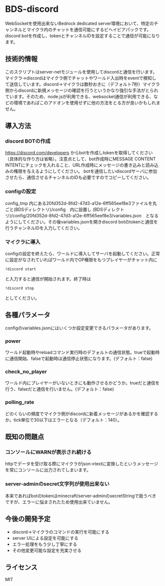 # BDS-discord
WebSocketを使用出来ないBedrock dedicated server環境において、特定のチャンネルとマイクラ内のチャットを通信可能にするビヘイビアパックです。
discord botを作成し、tokenとチャンネルIDを設定することで通信が可能になります。

## 技術的情報
このスクリプトはserver-netモジュールを使用してdiscordと通信を行います。マイクラ→discordはマイクラ側でチャットやワールド入出時をeventで検知して送信しています。discord→マイクラは数秒おきに（デフォルト7秒）マイクラ側からdiscordに新規メッセージの確認を行うというかなり強引な手法がとられています。そのため、node.jsが利用できる、websocket通信が利用できる、などの環境であればこのアドオンを使用せずに他の方法をとる方が良いかもしれません。

## 導入方法
### discord BOTの作成
https://discord.com/developers からbotを作成しtokenを取得してください（具体的な作り方は省略）。注意点として、bot作成時にMESSAGE CONTENT INTENTにチェックを入れること、URL作成時にメッセージの書き込みと読み込みの権限を与えるようにしてください。
botを通信したいdiscordサーバに参加させたら、通信させるチャンネルのIDも必要ですのでコピーしてください。
### configの設定
config_tmp 内にある20fd352d-8fd2-47d3-a12e-6ff565eef8e3ファイルを丸ごと(BDSディレクトリ)/config　内に設置し (BDSディレクトリ)/config/20fd352d-8fd2-47d3-a12e-6ff565eef8e3/variables.json　となるようにしてください。その後variables.jsonを開きdiscord botのtokenと通信を行うチャンネルIDを入力してください。
### マイクラに導入 
configの設定を終えたら、ワールドに導入してサーバを起動してください。正常に設定がなされていればワールド内でOP権限をもつプレイヤーがチャット内に
```
!discord start
```
と入力すると通信が開始されます。終了時は
```
!discord stop
```
としてください。



## 各種パラメータ
configのvariables.jsonにはいくつか設定変更できるパラメータがあります。
### power
ワールド起動時やreloadコマンド実行時のデフォルトの通信状態。trueで起動時に通信開始、falseで起動時は通信停止状態になります。(デフォルト：false)
### check_no_player
ワールド内にプレイヤーがいないときにも動作させるかどうか。trueだと通信を行う、falseだと通信を行いません。(デフォルト：false)
### polling_rate
どのくらいの頻度でマイクラ側がdiscordに新着メッセージがあるかを確認するか。tick単位で30以下はエラーとなる（デフォルト：140）。

## 既知の問題点
### コンソールにWARNが表示され続ける
httpでデータを受け取る際にマイクラがjson→textに変換したというメッセージを常にコンソールに出力されてしまいます。
### server-adminのsecret文字列が使用出来ない
本来であればbotのtokenはminecraft/server-adminのsecretStringで扱うべきですが、エラーに悩まされたため使用出来ていません。

## 今後の開発予定
- discord→マイクラのコマンドの実行を可能にする
- server UIによる設定を可能にする
- エラー処理をもう少し丁寧にする
- その他変更可能な設定を充実させる

## ライセンス
MIT
